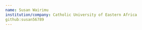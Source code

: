 ```yaml
---
name: Susan Wairimu
institution/company: Catholic University of Eastern Africa
github:susan56789
---
```

